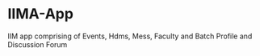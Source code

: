 # IIMA-App
IIM app comprising of Events, Hdms, Mess, Faculty and Batch Profile and Discussion Forum
